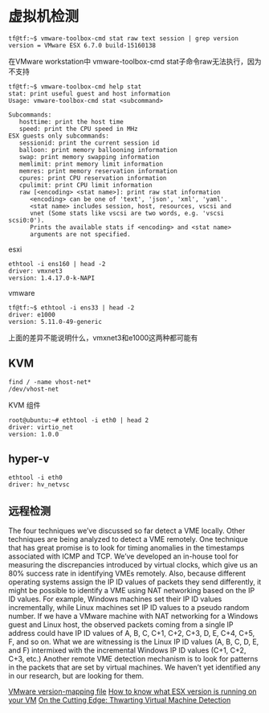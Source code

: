# 虚拟机检测


```
tf@tf:~$ vmware-toolbox-cmd stat raw text session | grep version
version = VMware ESX 6.7.0 build-15160138
```

在VMware workstation中  vmware-toolbox-cmd stat子命令raw无法执行，因为不支持

```shell
tf@tf:~$ vmware-toolbox-cmd help stat
stat: print useful guest and host information
Usage: vmware-toolbox-cmd stat <subcommand>

Subcommands:
   hosttime: print the host time
   speed: print the CPU speed in MHz
ESX guests only subcommands:
   sessionid: print the current session id
   balloon: print memory ballooning information
   swap: print memory swapping information
   memlimit: print memory limit information
   memres: print memory reservation information
   cpures: print CPU reservation information
   cpulimit: print CPU limit information
   raw [<encoding> <stat name>]: print raw stat information
      <encoding> can be one of 'text', 'json', 'xml', 'yaml'.
      <stat name> includes session, host, resources, vscsi and
      vnet (Some stats like vscsi are two words, e.g. 'vscsi scsi0:0').
      Prints the available stats if <encoding> and <stat name>
      arguments are not specified.
```

esxi
```
ethtool -i ens160 | head -2
driver: vmxnet3
version: 1.4.17.0-k-NAPI
```

vmware
```
tf@tf:~$ ethtool -i ens33 | head -2
driver: e1000
version: 5.11.0-49-generic

```
上面的差异不能说明什么，vmxnet3和e1000这两种都可能有


## KVM 
```
find / -name vhost-net*
/dev/vhost-net

```
KVM 组件
```
root@ubuntu:~# ethtool -i eth0 | head 2
driver: virtio_net
version: 1.0.0

```

## hyper-v
```
ethtool -i eth0 
driver: hv_netvsc
```



## 远程检测
The four techniques we’ve discussed so far detect a VME locally. Other
techniques are being analyzed to detect a VME remotely. One technique that has
great promise is to look for timing anomalies in the timestamps associated with
ICMP and TCP. We’ve developed an in-house tool for measuring the
discrepancies introduced by virtual clocks, which give us an 80% success rate in
identifying VMEs remotely.
Also, because different operating systems assign the IP ID values of packets they
send differently, it might be possible to identify a VME using NAT networking
based on the IP ID values. For example, Windows machines set their IP ID
values incrementally, while Linux machines set IP ID values to a pseudo random
number. If we have a VMware machine with NAT networking for a Windows
guest and Linux host, the observed packets coming from a single IP address could
have IP ID values of A, B, C, C+1, C+2, C+3, D, E, C+4, C+5, F, and so on.
What we are witnessing is the Linux IP ID values (A, B, C, D, E, and F)
intermixed with the incremental Windows IP ID values (C+1, C+2, C+3, etc.)
Another remote VME detection mechanism is to look for patterns in the packets
that are set by virtual machines. We haven’t yet identified any in our research,
but are looking for them.


[VMware version-mapping file](https://packages.vmware.com/tools/versions)
[How to know what ESX version is running on your VM](https://www.suse.com/c/how-to-know-what-esx-version-is-running-on-your-vm/)
[On the Cutting Edge: Thwarting Virtual Machine Detection](https://handlers.sans.org/tliston/ThwartingVMDetection_Liston_Skoudis.pdf)
